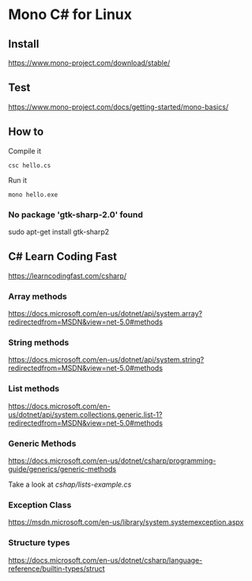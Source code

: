 # Mono C# for Linux


## Install
https://www.mono-project.com/download/stable/

##  Test
https://www.mono-project.com/docs/getting-started/mono-basics/


## How to

Compile it
```
csc hello.cs
```

Run it
```
mono hello.exe
```


### No package 'gtk-sharp-2.0' found

sudo apt-get install gtk-sharp2




## C# Learn Coding Fast

https://learncodingfast.com/csharp/

### Array methods

https://docs.microsoft.com/en-us/dotnet/api/system.array?redirectedfrom=MSDN&view=net-5.0#methods


### String methods

https://docs.microsoft.com/en-us/dotnet/api/system.string?redirectedfrom=MSDN&view=net-5.0#methods


### List methods

https://docs.microsoft.com/en-us/dotnet/api/system.collections.generic.list-1?redirectedfrom=MSDN&view=net-5.0#methods

### Generic Methods

https://docs.microsoft.com/en-us/dotnet/csharp/programming-guide/generics/generic-methods

Take a look at *cshap/lists-example.cs*


### Exception Class

https://msdn.microsoft.com/en-us/library/system.systemexception.aspx


### Structure types

https://docs.microsoft.com/en-us/dotnet/csharp/language-reference/builtin-types/struct